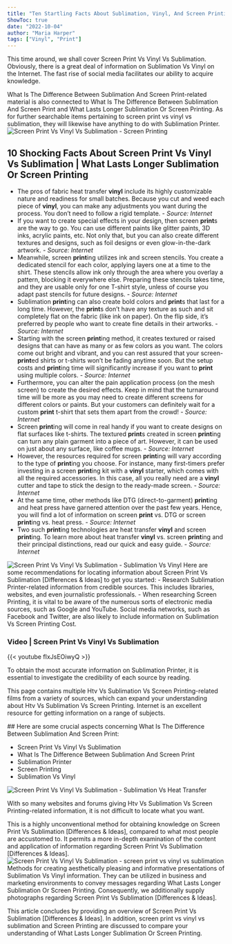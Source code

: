 ```yaml
---
title: "Ten Startling Facts About Sublimation, Vinyl, And Screen Printing"
ShowToc: true 
date: "2022-10-04"
author: "Maria Harper" 
tags: ["Vinyl", "Print"]
---
```


	
This time around, we shall cover Screen Print Vs Vinyl Vs Sublimation. Obviously, there is a great deal of information on Sublimation Vs Vinyl on the Internet. The fast rise of social media facilitates our ability to acquire knowledge.

What Is The Difference Between Sublimation And Screen Print-related material is also connected to What Is The Difference Between Sublimation And Screen Print and What Lasts Longer Sublimation Or Screen Printing. As for further searchable items pertaining to screen print vs vinyl vs sublimation, they will likewise have anything to do with Sublimation Printer.
<img loading="lazy" src="http://3.bp.blogspot.com/_eP-TQH6WbX0/S43jPrZ1P_I/AAAAAAAAKEE/u0KRsjIilN4/w1200-h630-p-k-no-nu/Tyson+vs.+Douglas+Boxing+Match+Screen+Print+by+Eric+Tan.bmp" onerror="this.onerror=null;this.src='https://blogger.googleusercontent.com/img/a/AVvXsEhe7F7TRXHtjiKvHb5vS7DmnxvpHiDyoYyYvm1nHB3Qp2_w3BnM6A2eq4v7FYxCC9bfZt3a9vIMtAYEKUiaDQbHMg-ViyGmRIj39MLp0bGFfgfYw1Dc9q_H-T0wiTm3l0Uq42dETrN9eC8aGJ9_IORZsxST1AcLR7np1koOfcc7tnHa4S8Mwz_xD9d0=s16000';" alt="Screen Print Vs Vinyl Vs Sublimation - Screen Printing" >

## 10 Shocking Facts About Screen Print Vs Vinyl Vs Sublimation | What Lasts Longer Sublimation Or Screen Printing
-   The pros of fabric heat transfer **vinyl** include its highly customizable nature and readiness for small batches. Because you cut and weed each piece of **vinyl**, you can make any adjustments you want during the process. You don’t need to follow a rigid template. - <cite>Source: Internet</cite>
-   If you want to create special effects in your design, then screen **print**s are the way to go. You can use different paints like glitter paints, 3D inks, acrylic paints, etc. Not only that, but you can also create different textures and designs, such as foil designs or even glow-in-the-dark artwork. - <cite>Source: Internet</cite>
-   Meanwhile, screen **print**ing utilizes ink and screen stencils. You create a dedicated stencil for each color, applying layers one at a time to the shirt. These stencils allow ink only through the area where you overlay a pattern, blocking it everywhere else. Preparing these stencils takes time, and they are usable only for one T-shirt style, unless of course you adapt past stencils for future designs. - <cite>Source: Internet</cite>
-   Sublimation **print**ing can also create bold colors and **print**s that last for a long time. However, the **print**s don’t have any texture as such and sit completely flat on the fabric (like ink on paper). On the flip side, it’s preferred by people who want to create fine details in their artworks. - <cite>Source: Internet</cite>
-   Starting with the screen **print**ing method, it creates textured or raised designs that can have as many or as few colors as you want. The colors come out bright and vibrant, and you can rest assured that your screen-**print**ed shirts or t-shirts won’t be fading anytime soon. But the setup costs and **print**ing time will significantly increase if you want to **print** using multiple colors. - <cite>Source: Internet</cite>
-   Furthermore, you can alter the pain application process (on the mesh screen) to create the desired effects. Keep in mind that the turnaround time will be more as you may need to create different screens for different colors or paints. But your customers can definitely wait for a custom **print** t-shirt that sets them apart from the crowd! - <cite>Source: Internet</cite>
-   Screen **print**ing will come in real handy if you want to create designs on flat surfaces like t-shirts. The textured **print**s created in screen **print**ing can turn any plain garment into a piece of art. However, it can be used on just about any surface, like coffee mugs. - <cite>Source: Internet</cite>
-   However, the resources required for screen **print**ing will vary according to the type of **print**ing you choose. For instance, many first-timers prefer investing in a screen **print**ing kit with a **vinyl** starter, which comes with all the required accessories. In this case, all you really need are a **vinyl** cutter and tape to stick the design to the ready-made screen. - <cite>Source: Internet</cite>
-   At the same time, other methods like DTG (direct-to-garment) **print**ing and heat press have garnered attention over the past few years. Hence, you will find a lot of information on screen **print** vs. DTG or screen **print**ing vs. heat press. - <cite>Source: Internet</cite>
-   Two such **print**ing technologies are heat transfer **vinyl** and screen **print**ing. To learn more about heat transfer **vinyl** vs. screen **print**ing and their principal distinctions, read our quick and easy guide. - <cite>Source: Internet</cite>


<img loading="lazy" src="https://coldesi.com/wp-content/uploads/2016/02/competition.jpg" onerror="this.onerror=null;this.src='https://blogger.googleusercontent.com/img/a/AVvXsEhe7F7TRXHtjiKvHb5vS7DmnxvpHiDyoYyYvm1nHB3Qp2_w3BnM6A2eq4v7FYxCC9bfZt3a9vIMtAYEKUiaDQbHMg-ViyGmRIj39MLp0bGFfgfYw1Dc9q_H-T0wiTm3l0Uq42dETrN9eC8aGJ9_IORZsxST1AcLR7np1koOfcc7tnHa4S8Mwz_xD9d0=s16000';" alt="Screen Print Vs Vinyl Vs Sublimation - Sublimation Vs Vinyl" >
Here are some recommendations for locating information about Screen Print Vs Sublimation [Differences & Ideas] to get you started:
- Research Sublimation Printer-related information from credible sources. This includes libraries, websites, and even journalistic professionals.
- When researching Screen Printing, it is vital to be aware of the numerous sorts of electronic media sources, such as Google and YouTube. Social media networks, such as Facebook and Twitter, are also likely to include information on Sublimation Vs Screen Printing Cost.

### Video | Screen Print Vs Vinyl Vs Sublimation
{{< youtube fIxJsEOiwyQ >}} 

To obtain the most accurate information on Sublimation Printer, it is essential to investigate the credibility of each source by reading.

This page contains multiple Htv Vs Sublimation Vs Screen Printing-related films from a variety of sources, which can expand your understanding about Htv Vs Sublimation Vs Screen Printing. Internet is an excellent resource for getting information on a range of subjects.
<script async="async" data-cfasync="false" src="//normallydemandedalter.com/fe63df3c5408708b15d8dc3d9b206b31/invoke.js"></script>
<div id="container-fe63df3c5408708b15d8dc3d9b206b31"></div>
## Here are some crucial aspects concerning What Is The Difference Between Sublimation And Screen Print:

- Screen Print Vs Vinyl Vs Sublimation
- What Is The Difference Between Sublimation And Screen Print
- Sublimation Printer
- Screen Printing
- Sublimation Vs Vinyl

 <img loading="lazy" src="https://3.bp.blogspot.com/-Dojf73zKHiQ/VhydhpmeV3I/AAAAAAABURA/MFM4OF9SdWU/s1600/Tom-Whalen-Spongebob-Squarepants-Poster-Mondo-2015.jpg" onerror="this.onerror=null;this.src='https://blogger.googleusercontent.com/img/a/AVvXsEhe7F7TRXHtjiKvHb5vS7DmnxvpHiDyoYyYvm1nHB3Qp2_w3BnM6A2eq4v7FYxCC9bfZt3a9vIMtAYEKUiaDQbHMg-ViyGmRIj39MLp0bGFfgfYw1Dc9q_H-T0wiTm3l0Uq42dETrN9eC8aGJ9_IORZsxST1AcLR7np1koOfcc7tnHa4S8Mwz_xD9d0=s16000';" alt="Screen Print Vs Vinyl Vs Sublimation - Sublimation Vs Heat Transfer" >

With so many websites and forums giving Htv Vs Sublimation Vs Screen Printing-related information, it is not difficult to locate what you want.

This is a highly unconventional method for obtaining knowledge on Screen Print Vs Sublimation [Differences & Ideas], compared to what most people are accustomed to. It permits a more in-depth examination of the content and application of information regarding Screen Print Vs Sublimation [Differences & Ideas].
<img loading="lazy" src="https://i.pinimg.com/736x/b5/2f/48/b52f483a6daa23b1cec9a3f1199cc43c.jpg" onerror="this.onerror=null;this.src='https://blogger.googleusercontent.com/img/a/AVvXsEhe7F7TRXHtjiKvHb5vS7DmnxvpHiDyoYyYvm1nHB3Qp2_w3BnM6A2eq4v7FYxCC9bfZt3a9vIMtAYEKUiaDQbHMg-ViyGmRIj39MLp0bGFfgfYw1Dc9q_H-T0wiTm3l0Uq42dETrN9eC8aGJ9_IORZsxST1AcLR7np1koOfcc7tnHa4S8Mwz_xD9d0=s16000';" alt="Screen Print Vs Vinyl Vs Sublimation - screen print vs vinyl vs sublimation" >
Methods for creating aesthetically pleasing and informative presentations of Sublimation Vs Vinyl information. They can be utilized in business and marketing environments to convey messages regarding What Lasts Longer Sublimation Or Screen Printing. Consequently, we additionally supply photographs regarding Screen Print Vs Sublimation [Differences & Ideas].

This article concludes by providing an overview of Screen Print Vs Sublimation [Differences & Ideas]. In addition, screen print vs vinyl vs sublimation and Screen Printing are discussed to compare your understanding of What Lasts Longer Sublimation Or Screen Printing.
	
	

